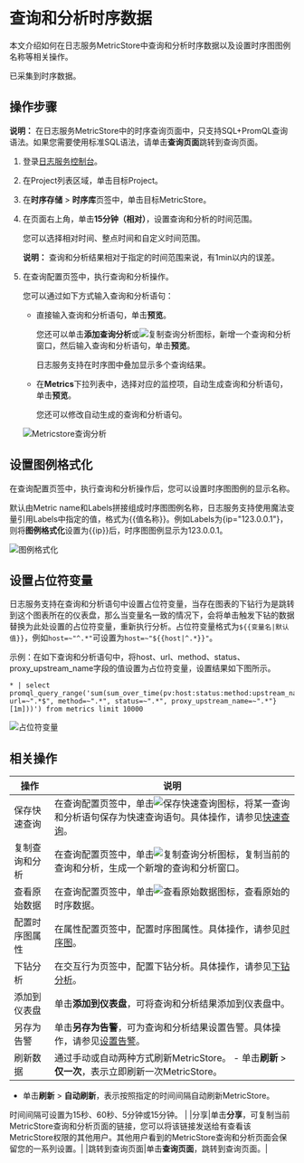 # 查询和分析时序数据

本文介绍如何在日志服务MetricStore中查询和分析时序数据以及设置时序图图例名称等相关操作。

已采集到时序数据。

## 操作步骤

**说明：** 在日志服务MetricStore中的时序查询页面中，只支持SQL+PromQL查询语法。如果您需要使用标准SQL语法，请单击**查询页面**跳转到查询页面。

1.  登录[日志服务控制台](https://sls.console.aliyun.com)。

2.  在Project列表区域，单击目标Project。

3.  在**时序存储** \> **时序库**页签中，单击目标MetricStore。

4.  在页面右上角，单击**15分钟（相对）**，设置查询和分析的时间范围。

    您可以选择相对时间、整点时间和自定义时间范围。

    **说明：** 查询和分析结果相对于指定的时间范围来说，有1min以内的误差。

5.  在查询配置页签中，执行查询和分析操作。

    您可以通过如下方式输入查询和分析语句：

    -   直接输入查询和分析语句，单击**预览**。

        您还可以单击**添加查询分析**或![复制查询分析](https://static-aliyun-doc.oss-accelerate.aliyuncs.com/assets/img/zh-CN/6683129951/p128502.png)图标，新增一个查询和分析窗口，然后输入查询和分析语句，单击**预览**。

        日志服务支持在时序图中叠加显示多个查询结果。

    -   在**Metrics**下拉列表中，选择对应的监控项，自动生成查询和分析语句，单击**预览**。

        您还可以修改自动生成的查询和分析语句。

    ![Metricstore查询分析](https://static-aliyun-doc.oss-accelerate.aliyuncs.com/assets/img/zh-CN/6683129951/p128490.png)


## 设置图例格式化

在查询配置页签中，执行查询和分析操作后，您可以设置时序图图例的显示名称。

默认由Metric name和Labels拼接组成时序图图例名称，日志服务支持使用魔法变量引用Labels中指定的值，格式为\{\{值名称\}\}。例如Labels为\{ip="123.0.0.1"\}，则将**图例格式化**设置为\{\{ip\}\}后，时序图图例显示为123.0.0.1。

![图例格式化](https://static-aliyun-doc.oss-accelerate.aliyuncs.com/assets/img/zh-CN/6683129951/p128687.png)

## 设置占位符变量

日志服务支持在查询和分析语句中设置占位符变量，当存在图表的下钻行为是跳转到这个图表所在的仪表盘，那么当变量名一致的情况下，会将单击触发下钻的数据替换为此处设置的占位符变量，重新执行分析。占位符变量格式为`${{变量名|默认值}}`，例如`host=~"^.*"`可设置为`host=~"${{host|^.*}}"`。

示例：在如下查询和分析语句中，将host、url、method、status、proxy\_upstream\_name字段的值设置为占位符变量，设置结果如下图所示。

```
* | select promql_query_range('sum(sum_over_time(pv:host:status:method:upstream_name:upstream_status:url{host=~"^.*", url=~".*$", method=~".*", status=~".*", proxy_upstream_name=~".*"}[1m]))') from metrics limit 10000
```

![占位符变量](https://static-aliyun-doc.oss-accelerate.aliyuncs.com/assets/img/zh-CN/9304903061/p174559.png)

## 相关操作

|操作|说明|
|--|--|
|保存快速查询|在查询配置页签中，单击![保存快速查询](https://static-aliyun-doc.oss-accelerate.aliyuncs.com/assets/img/zh-CN/6683129951/p128501.png)图标，将某一查询和分析语句保存为快速查询语句。具体操作，请参见[快速查询](/intl.zh-CN/查询与分析/查询语法与功能/快速查询.md)。|
|复制查询和分析|在查询配置页签中，单击![复制查询分析](https://static-aliyun-doc.oss-accelerate.aliyuncs.com/assets/img/zh-CN/6683129951/p128502.png)图标，复制当前的查询和分析，生成一个新增的查询和分析窗口。|
|查看原始数据|在查询配置页签中，单击![查看原始数据](https://static-aliyun-doc.oss-accelerate.aliyuncs.com/assets/img/zh-CN/6683129951/p128504.png)图标，查看原始的时序数据。|
|配置时序图属性|在属性配置页签中，配置时序图属性。具体操作，请参见[时序图](/intl.zh-CN/时序存储/可视化/时序图.md)。|
|下钻分析|在交互行为页签中，配置下钻分析。具体操作，请参见[下钻分析](/intl.zh-CN/可视化与告警/仪表盘/下钻分析.md)。|
|添加到仪表盘|单击**添加到仪表盘**，可将查询和分析结果添加到仪表盘中。|
|另存为告警|单击**另存为告警**，可为查询和分析结果设置告警。具体操作，请参见[设置告警](/intl.zh-CN/可视化与告警/告警/设置告警.md)。|
|刷新数据|通过手动或自动两种方式刷新MetricStore。 -   单击**刷新** \> **仅一次**，表示立即刷新一次MetricStore。
-   单击**刷新** \> **自动刷新**，表示按照指定的时间间隔自动刷新MetricStore。

时间间隔可设置为15秒、60秒、5分钟或15分钟。 |
|分享|单击**分享**，可复制当前MetricStore查询和分析页面的链接，您可以将该链接发送给有查看该MetricStore权限的其他用户。其他用户看到的MetricStore查询和分析页面会保留您的一系列设置。|
|跳转到查询页面|单击**查询页面**，跳转到查询页面。|

